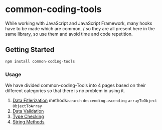 # common-coding-tools

While working with JavaScript and JavaScript Framework, many hooks have to be made which are common, /
so they are all present here in the same library, so use them and avoid time and code repetition.

## Getting Started
```javascript
npm install common-coding-tools
```


### Usage
We have divided common-coding-Tools into 4 pages based on their different categories so that there is no problem in using it.

1. [Data Fitlerization](docs/ARRAY.md)    methods:`search` `descending` `ascending` `arrayToObject` `ObjectToArray`
2. [Data Validation](docs/VALIDATE.md)
3. [Type Checking](docs/TYPES.md)
4. [String Methods](docs/STRING.md)
